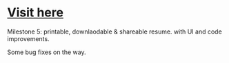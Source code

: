 <h1><a href="">Visit here</a></h1>

Milestone 5: printable, downlaodable & shareable resume. with UI and code improvements.

Some bug fixes on the way.
